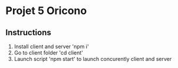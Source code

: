 # Projet 5 Oricono

Instructions
--------------------------------------------------------------------------------

1. Install client and server 'npm i'
2. Go to client folder 'cd client'
3. Launch script 'npm start' to launch concurently client and server

